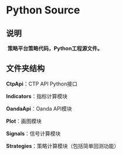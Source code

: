 # Python Source

## 说明

​	__策略平台策略代码，Python工程源文件。__

## 文件夹结构

__CtpApi__：CTP API Python接口

__Indicators__：指标计算模块

__OandaApi__：Oanda API模块

__Plot__：画图模块

__Signals__：信号计算模块

__Strategies__：策略计算模块（包括简单回测功能）
